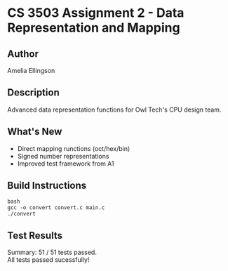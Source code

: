 # CS 3503 Assignment 2 - Data Representation and Mapping

## Author
Amelia Ellingson

## Description


Advanced data representation functions for Owl Tech's CPU design team. 

## What's New

- Direct mapping runctions (oct/hex/bin)
- Signed number representations
- Improved test framework from A1


## Build Instructions

```
bash
gcc -o convert convert.c main.c 
./convert
```

## Test Results

Summary: 51 / 51 tests passed.   
All tests passed sucessfully! 


